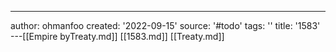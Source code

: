 ---
author: ohmanfoo
created: '2022-09-15'
source: '#todo'
tags: ''
title: '1583'
---[[Empire byTreaty.md]]
[[1583.md]]
[[Treaty.md]]
